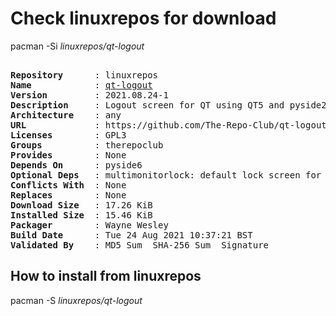 # Check linuxrepos for download

pacman -Si *linuxrepos/qt-logout*

<div class="highlight"><pre class="highlight"><text>
<b>Repository</b>      : linuxrepos
<b>Name</b>            : <a href="../../x86_64/qt-logout-2021.08.24-1-any.pkg.tar.zst">qt-logout</a>
<b>Version</b>         : 2021.08.24-1
<b>Description</b>     : Logout screen for QT using QT5 and pyside2
<b>Architecture</b>    : any
<b>URL</b>             : https://github.com/The-Repo-Club/qt-logout
<b>Licenses</b>        : GPL3
<b>Groups</b>          : therepoclub
<b>Provides</b>        : None
<b>Depends On</b>      : pyside6
<b>Optional Deps</b>   : multimonitorlock: default lock screen for qt-logout
<b>Conflicts With</b>  : None
<b>Replaces</b>        : None
<b>Download Size</b>   : 17.26 KiB
<b>Installed Size</b>  : 15.46 KiB
<b>Packager</b>        : Wayne Wesley <wayne6324@gmail.com>
<b>Build Date</b>      : Tue 24 Aug 2021 10:37:21 BST
<b>Validated By</b>    : MD5 Sum  SHA-256 Sum  Signature
</text></pre></div>

## How to install from linuxrepos

pacman -S *linuxrepos/qt-logout*
